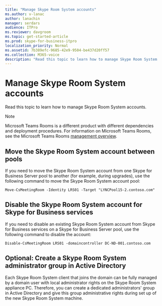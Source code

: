 ```yaml
---
title: "Manage Skype Room System accounts"
ms.author: v-lanac
author: lanachin
manager: serdars
audience: ITPro
ms.reviewer: davgroom
ms.topic: get-started-article
ms.prod: skype-for-business-itpro
localization_priority: Normal
ms.assetid: 7b389efc-9685-42e9-9504-be437d20ff57
ms.collection: M365-voice
description: "Read this topic to learn how to manage Skype Room System accounts."
---
```


# Manage Skype Room System accounts
 
Read this topic to learn how to manage Skype Room System accounts. 

> [!NOTE]
> Microsoft Teams Rooms is a different product with different dependencies and deployment procedures. For information on Microsoft Teams Rooms, see the Microsoft Teams Rooms [management overview](../../manage/skype-room-systems-v2/skype-room-systems-v2.md).
  
## Move the Skype Room System account between pools

If you need to move the Skype Room System account from one Skype for Business Server pool to another (for example, during upgrades), use the following command to move the Skype Room System account pool: 
  
```
Move-CsMeetingRoom -Identity LRS01 -Target "LYNCPool15-2.contoso.com"
```

## Disable the Skype Room System account for Skype for Business services

If you need to disable an existing Skype Room System account from Skype for Business services on a Skype for Business Server pool, use the following command to disable the account: 
  
```
Disable-CsMeetingRoom LRS01 -domaincontroller DC-ND-001.contoso.com
```

## Optional: Create a Skype Room System administrator group in Active Directory

Each Skype Room System client that joins the domain can be fully managed by a domain user with local administrator rights on the Skype Room System appliance PC. Therefore, you can create a dedicated administrators' group in Active Directory and give this group administrative rights during set up of the new Skype Room System machine.
  

